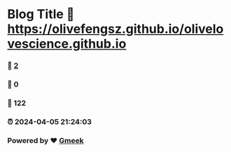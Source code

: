 # Blog Title :link: https://olivefengsz.github.io/olivelovescience.github.io 
### :page_facing_up: [2](https://olivefengsz.github.io/olivelovescience.github.io/tag.html) 
### :speech_balloon: 0 
### :hibiscus: 122 
### :alarm_clock: 2024-04-05 21:24:03 
### Powered by :heart: [Gmeek](https://github.com/Meekdai/Gmeek)
